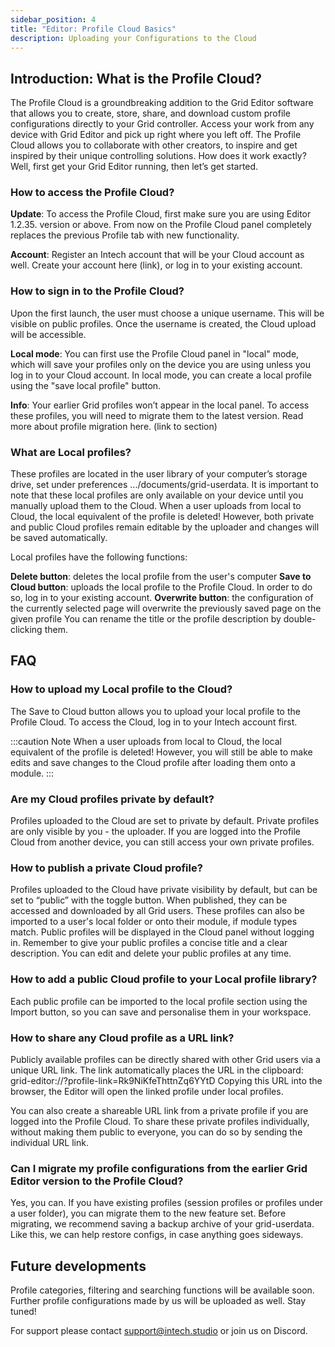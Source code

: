 ```yaml
---
sidebar_position: 4
title: "Editor: Profile Cloud Basics"
description: Uploading your Configurations to the Cloud
---
```



## Introduction: What is the Profile Cloud? 


The Profile Cloud is a groundbreaking addition to the Grid Editor software that allows you to create, store, share, and download custom profile configurations directly to your Grid controller. Access your work from any device with Grid Editor and pick up right where you left off. The Profile Cloud allows you to collaborate with other creators, to inspire and get inspired by their unique controlling solutions. How does it work exactly? Well, first get your Grid Editor running, then let’s get started.


### How to access the Profile Cloud?


**Update**: To access the Profile Cloud, first make sure you are using Editor 1.2.35. version or above. From now on the Profile Cloud panel completely replaces the previous Profile tab with new functionality.

**Account**: Register an Intech account that will be your Cloud account as well. Create your account here (link), or log in to your existing account. 

### How to sign in to the Profile Cloud?
Upon the first launch, the user must choose a unique username. This will be visible on public profiles. Once the username is created, the Cloud upload will be accessible.

**Local mode**: You can first use the Profile Cloud panel in "local" mode, which will save your profiles only on the device you are using unless you log in to your Cloud account. In local mode, you can create a local profile using the "save local profile" button.

**Info**: Your earlier Grid profiles won’t appear in the local panel. To access these profiles, you will need to migrate them to the latest version. Read more about profile migration here. (link to section)


### What are Local profiles?


These profiles are located in the user library of your computer’s storage drive, set under preferences
.../documents/grid-userdata. It is important to note that these local profiles are only available on your device until you manually upload them to the Cloud. When a user uploads from local to Cloud, the local equivalent of the profile is deleted! However, both private and public Cloud profiles remain editable by the uploader and changes will be saved automatically.

Local profiles have the following functions:

**Delete button**: deletes the local profile from the user's computer
**Save to Cloud button**: uploads the local profile to the Profile Cloud. In order to do so, log in to your existing account.
**Overwrite button**: the configuration of the currently selected page will overwrite the previously saved page on the given profile
You can rename the title or the profile description by double-clicking them.

## FAQ

### How to upload my Local profile to the Cloud?


The Save to Cloud button allows you to upload your local profile to the Profile Cloud. 
To access the Cloud, log in to your Intech account first. 

:::caution Note
 When a user uploads from local to Cloud, the local equivalent of the profile is deleted! However, you will still be able to make edits and save changes to the Cloud profile after loading them onto a module.
:::


### Are my Cloud profiles private by default?


Profiles uploaded to the Cloud are set to private by default. Private profiles are only visible by you - the uploader. If you are logged into the Profile Cloud from another device, you can still access your own private profiles.


### How to publish a private Cloud profile?


Profiles uploaded to the Cloud have private visibility by default, but can be set to “public” with the toggle button. When published, they can be accessed and downloaded by all Grid users. These profiles can also be imported to a user's local folder or onto their module, if module types match. Public profiles will be displayed in the Cloud panel without logging in. Remember to give your public profiles a concise title and a clear description. You can edit and delete your public profiles at any time.

### How to add a public Cloud profile to your Local profile library? 


Each public profile can be imported to the local profile section using the Import button, so you can save and personalise them in your workspace.

### How to share any Cloud profile as a URL link?


Publicly available profiles can be directly shared with other Grid users via a unique URL link. The link automatically places the URL in the clipboard: grid-editor://?profile-link=Rk9NiKfeThttnZq6YYtD 
Copying this URL into the browser, the Editor will open the linked profile under local profiles. 

You can also create a shareable URL link from a private profile if you are logged into the Profile Cloud. To share these private profiles individually, without making them public to everyone, you can do so by sending the individual URL link.


### Can I migrate my profile configurations from the earlier Grid Editor version to the Profile Cloud?


Yes, you can. If you have existing profiles (session profiles or profiles under a user folder), you can migrate them to the new feature set. Before migrating, we recommend saving a backup archive of your grid-userdata. Like this, we can help restore configs, in case anything goes sideways. 


## Future developments


Profile categories, filtering and searching functions will be available soon. Further profile configurations made by us will be uploaded as well. Stay tuned!

For support please contact support@intech.studio or join us on Discord.





